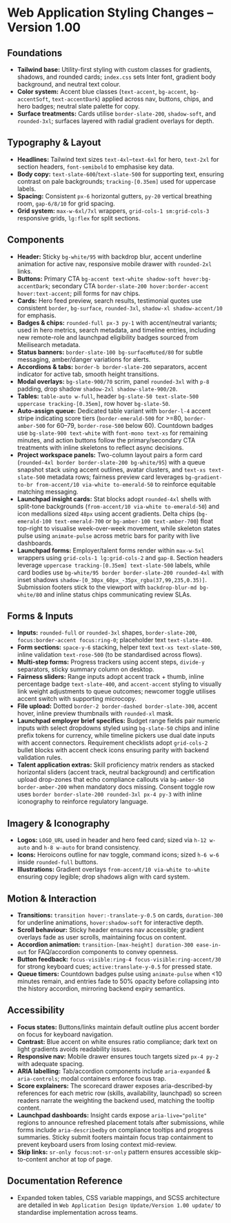 # Web Application Styling Changes – Version 1.00

## Foundations
- **Tailwind base:** Utility-first styling with custom classes for gradients, shadows, and rounded cards; `index.css` sets Inter font, gradient body background, and neutral text colour.
- **Color system:** Accent blue classes (`text-accent`, `bg-accent`, `bg-accentSoft`, `text-accentDark`) applied across nav, buttons, chips, and hero badges; neutral slate palette for copy.
- **Surface treatments:** Cards utilise `border-slate-200`, `shadow-soft`, and `rounded-3xl`; surfaces layered with radial gradient overlays for depth.

## Typography & Layout
- **Headlines:** Tailwind text sizes `text-4xl`–`text-6xl` for hero, `text-2xl` for section headers, `font-semibold` to emphasise key data.
- **Body copy:** `text-slate-600`/`text-slate-500` for supporting text, ensuring contrast on pale backgrounds; `tracking-[0.35em]` used for uppercase labels.
- **Spacing:** Consistent `px-6` horizontal gutters, `py-20` vertical breathing room, `gap-6/8/10` for grid spacing.
- **Grid system:** `max-w-6xl/7xl` wrappers, `grid-cols-1 sm:grid-cols-3` responsive grids, `lg:flex` for split sections.

## Components
- **Header:** Sticky `bg-white/95` with backdrop blur, accent underline animation for active nav, responsive mobile drawer with `rounded-2xl` links.
- **Buttons:** Primary CTA `bg-accent text-white shadow-soft hover:bg-accentDark`; secondary CTA `border-slate-200 hover:border-accent hover:text-accent`; pill forms for nav chips.
- **Cards:** Hero feed preview, search results, testimonial quotes use consistent `border`, `bg-surface`, `rounded-3xl`, `shadow-xl shadow-accent/10` for emphasis.
- **Badges & chips:** `rounded-full px-3 py-1` with accent/neutral variants; used in hero metrics, search metadata, and timeline entries, including new remote-role and launchpad eligibility badges sourced from Meilisearch metadata.
- **Status banners:** `border-slate-100 bg-surfaceMuted/80` for subtle messaging, amber/danger variations for alerts.
- **Accordions & tabs:** `border-b border-slate-200` separators, accent indicator for active tab, smooth height transitions.
- **Modal overlays:** `bg-slate-900/70` scrim, panel `rounded-3xl` with `p-8` padding, drop shadow `shadow-2xl shadow-slate-900/20`.
- **Tables:** `table-auto w-full`, header `bg-slate-50 text-slate-500 uppercase tracking-[0.35em]`, row hover `bg-slate-50`.
- **Auto-assign queue:** Dedicated table variant with `border-l-4` accent stripe indicating score tiers (`border-emerald-500` for >=80, `border-amber-500` for 60–79, `border-rose-500` below 60). Countdown badges use `bg-slate-900 text-white` with `font-mono text-xs` for remaining minutes, and action buttons follow the primary/secondary CTA treatments with inline skeletons to reflect async decisions.
- **Project workspace panels:** Two-column layout pairs a form card (`rounded-4xl border border-slate-200 bg-white/95`) with a queue snapshot stack using accent outlines, avatar clusters, and `text-xs text-slate-500` metadata rows; fairness preview card leverages `bg-gradient-to-br from-accent/10 via-white to-emerald-50` to reinforce equitable matching messaging.
- **Launchpad insight cards:** Stat blocks adopt `rounded-4xl` shells with split-tone backgrounds (`from-accent/10 via-white to-emerald-50`) and icon medallions sized `48px` using accent gradients. Delta chips (`bg-emerald-100 text-emerald-700` or `bg-amber-100 text-amber-700`) float top-right to visualise week-over-week movement, while skeleton states pulse using `animate-pulse` across metric bars for parity with live dashboards.
- **Launchpad forms:** Employer/talent forms render within `max-w-5xl` wrappers using `grid-cols-1 lg:grid-cols-2` and `gap-8`. Section headers leverage `uppercase tracking-[0.35em] text-slate-500` labels, while card bodies use `bg-white/95 border border-slate-200 rounded-4xl` with inset shadows `shadow-[0_30px_60px_-35px_rgba(37,99,235,0.35)]`. Submission footers stick to the viewport with `backdrop-blur-md bg-white/80` and inline status chips communicating review SLAs.

## Forms & Inputs
- **Inputs:** `rounded-full` or `rounded-3xl` shapes, `border-slate-200`, `focus:border-accent focus:ring-0`; placeholder text `text-slate-400`.
- **Form sections:** `space-y-6` stacking, helper text `text-xs text-slate-500`, inline validation `text-rose-500` (to be standardised across flows).
- **Multi-step forms:** Progress trackers using accent steps, `divide-y` separators, sticky summary column on desktop.
- **Fairness sliders:** Range inputs adopt accent track + thumb, inline percentage badge `text-slate-400`, and `accent-accent` styling to visually link weight adjustments to queue outcomes; newcomer toggle utilises accent switch with supporting microcopy.
- **File upload:** Dotted `border-2 border-dashed border-slate-300`, accent hover, inline preview thumbnails with `rounded-xl` mask.
- **Launchpad employer brief specifics:** Budget range fields pair numeric inputs with select dropdowns styled using `bg-slate-50` chips and inline prefix tokens for currency, while timeline pickers use dual date inputs with accent connectors. Requirement checklists adopt `grid-cols-2` bullet blocks with accent check icons ensuring parity with backend validation rules.
- **Talent application extras:** Skill proficiency matrix renders as stacked horizontal sliders (accent track, neutral background) and certification upload drop-zones that echo compliance callouts via `bg-amber-50 border-amber-200` when mandatory docs missing. Consent toggle row uses `border border-slate-200 rounded-3xl px-4 py-3` with inline iconography to reinforce regulatory language.

## Imagery & Iconography
- **Logos:** `LOGO_URL` used in header and hero feed card; sized via `h-12 w-auto` and `h-8 w-auto` for brand consistency.
- **Icons:** Heroicons outline for nav toggle, command icons; sized `h-6 w-6` inside `rounded-full` buttons.
- **Illustrations:** Gradient overlays `from-accent/10 via-white to-white` ensuring copy legible; drop shadows align with card system.

## Motion & Interaction
- **Transitions:** `transition hover:-translate-y-0.5` on cards, `duration-300` for underline animations, `hover:shadow-soft` for interactive depth.
- **Scroll behaviour:** Sticky header ensures nav accessible; gradient overlays fade as user scrolls, maintaining focus on content.
- **Accordion animation:** `transition-[max-height] duration-300 ease-in-out` for FAQ/accordion components to convey openness.
- **Button feedback:** `focus-visible:ring-4 focus-visible:ring-accent/30` for strong keyboard cues; `active:translate-y-0.5` for pressed state.
- **Queue timers:** Countdown badges pulse using `animate-pulse` when <10 minutes remain, and entries fade to 50% opacity before collapsing into the history accordion, mirroring backend expiry semantics.

## Accessibility
- **Focus states:** Buttons/links maintain default outline plus accent border on focus for keyboard navigation.
- **Contrast:** Blue accent on white ensures ratio compliance; dark text on light gradients avoids readability issues.
- **Responsive nav:** Mobile drawer ensures touch targets sized `px-4 py-2` with adequate spacing.
- **ARIA labelling:** Tab/accordion components include `aria-expanded` & `aria-controls`; modal containers enforce focus trap.
- **Score explainers:** The scorecard drawer exposes aria-described-by references for each metric row (skills, availability, launchpad) so screen readers narrate the weighting the backend used, matching the tooltip content.
- **Launchpad dashboards:** Insight cards expose `aria-live="polite"` regions to announce refreshed placement totals after submissions, while forms include `aria-describedby` on compliance tooltips and progress summaries. Sticky submit footers maintain focus trap containment to prevent keyboard users from losing context mid-review.
- **Skip links:** `sr-only focus:not-sr-only` pattern ensures accessible skip-to-content anchor at top of page.

## Documentation Reference
- Expanded token tables, CSS variable mappings, and SCSS architecture are detailed in `Web Application Design Update/Version 1.00 update/` to standardise implementation across teams.
